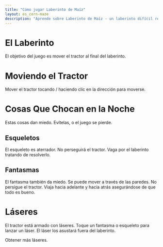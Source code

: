 ```yaml
---
title: "Cómo jugar Laberinto de Maíz"
layout: es_corn-maze
description: "Aprende sobre Laberinto de Maíz - un laberinto difícil resolución de juego de acción, disponible gratis para Android (Google Play), Windows (Tienda Windows) y Tizen."
---
```

# El Laberinto

<amp-img src="https://www.osgoodemedia.com/images/the_maze.jpg" width="400" height="400" alt="El Laberinto" layout="fixed"></amp-img>

El objetivo del juego es mover el tractor al final del laberinto.

<amp-img src="https://www.osgoodemedia.com/es/images/corn-maze-06.jpg" width="1100" height="618" alt="Captura de pantalla de Laberinto de Maíz" layout="responsive"></amp-img>

# Moviendo el Tractor

<amp-img src="https://www.osgoodemedia.com/images/moving-the-tractor.jpg" width="243" height="205" alt="Cómo mover el tractor" layout="fixed"></amp-img>

Mover el tractor tocando / haciendo clic en la dirección para moverse.

# Cosas Que Chocan en la Noche

Estas cosas dan miedo. Evítelas, o el juego se pierde.

## Esqueletos

<amp-img src="https://www.osgoodemedia.com/images/skeleton.jpg" width="95" height="99" alt="esqueletos de Laberinto de Maíz" layout="fixed"></amp-img>

El esqueleto es aterrador. No perseguirá el tractor. Vaga por el laberinto tratando de resolverlo.

## Fantasmas

<amp-img src="https://www.osgoodemedia.com/images/ghosts.jpg" width="175" height="203" alt="fantasmas de Laberinto de Maíz" layout="fixed"></amp-img>

El fantasma también da miedo. Se puede mover a través de las paredes. No persigue el tractor. Viaja hacia adelante y hacia atrás asegurándose de que todo es bueno.

# Láseres

<amp-img src="https://www.osgoodemedia.com/images/shoot-laser.jpg" width="181" height="183" alt="disparar láseres" layout="fixed"></amp-img>

El tractor está armado con láseres. Toque un fantasma o esqueleto para lanzar un láser. El láser los asustará fuera del laberinto.

<amp-img src="https://www.osgoodemedia.com/images/collect-lasers.jpg" width="250" height="117" alt="collect lasers" layout="fixed"></amp-img>

Obtener más láseres.